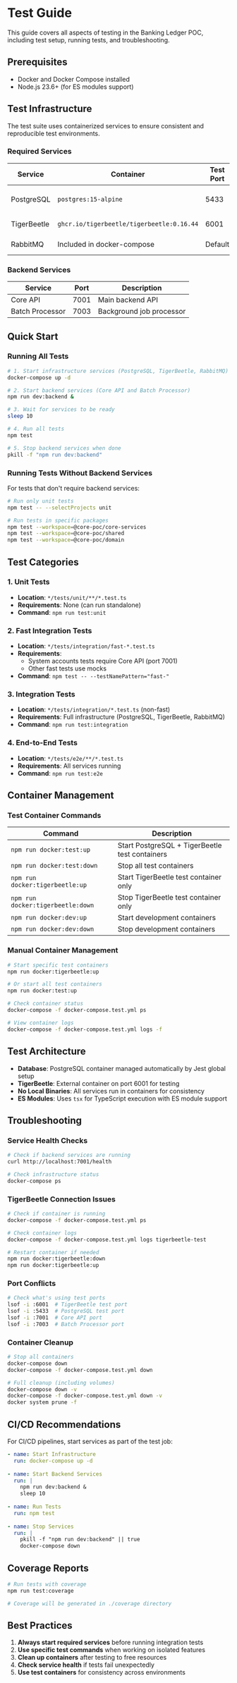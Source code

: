 # Test Guide

This guide covers all aspects of testing in the Banking Ledger POC, including test setup, running tests, and troubleshooting.

## Prerequisites

- Docker and Docker Compose installed
- Node.js 23.6+ (for ES modules support)

## Test Infrastructure

The test suite uses containerized services to ensure consistent and reproducible test environments.

### Required Services

| Service | Container | Test Port | Dev Port | Management |
| ------- | --------- | --------- | -------- | ---------- |
| PostgreSQL | `postgres:15-alpine` | 5433 | 5432 | Auto-managed by Jest |
| TigerBeetle | `ghcr.io/tigerbeetle/tigerbeetle:0.16.44` | 6001 | 6000 | Manual start required |
| RabbitMQ | Included in docker-compose | Default | Default | Manual start required |

### Backend Services

| Service | Port | Description |
| ------- | ---- | ----------- |
| Core API | 7001 | Main backend API |
| Batch Processor | 7003 | Background job processor |

## Quick Start

### Running All Tests

```bash
# 1. Start infrastructure services (PostgreSQL, TigerBeetle, RabbitMQ)
docker-compose up -d

# 2. Start backend services (Core API and Batch Processor)
npm run dev:backend &

# 3. Wait for services to be ready
sleep 10

# 4. Run all tests
npm test

# 5. Stop backend services when done
pkill -f "npm run dev:backend"
```

### Running Tests Without Backend Services

For tests that don't require backend services:

```bash
# Run only unit tests
npm test -- --selectProjects unit

# Run tests in specific packages
npm test --workspace=@core-poc/core-services
npm test --workspace=@core-poc/shared
npm test --workspace=@core-poc/domain
```

## Test Categories

### 1. Unit Tests
- **Location**: `*/tests/unit/**/*.test.ts`
- **Requirements**: None (can run standalone)
- **Command**: `npm run test:unit`

### 2. Fast Integration Tests
- **Location**: `*/tests/integration/fast-*.test.ts`
- **Requirements**: 
  - System accounts tests require Core API (port 7001)
  - Other fast tests use mocks
- **Command**: `npm test -- --testNamePattern="fast-"`

### 3. Integration Tests
- **Location**: `*/tests/integration/*.test.ts` (non-fast)
- **Requirements**: Full infrastructure (PostgreSQL, TigerBeetle, RabbitMQ)
- **Command**: `npm run test:integration`

### 4. End-to-End Tests
- **Location**: `*/tests/e2e/**/*.test.ts`
- **Requirements**: All services running
- **Command**: `npm run test:e2e`

## Container Management

### Test Container Commands

| Command | Description |
| ------- | ----------- |
| `npm run docker:test:up` | Start PostgreSQL + TigerBeetle test containers |
| `npm run docker:test:down` | Stop all test containers |
| `npm run docker:tigerbeetle:up` | Start TigerBeetle test container only |
| `npm run docker:tigerbeetle:down` | Stop TigerBeetle test container only |
| `npm run docker:dev:up` | Start development containers |
| `npm run docker:dev:down` | Stop development containers |

### Manual Container Management

```bash
# Start specific test containers
npm run docker:tigerbeetle:up

# Or start all test containers
npm run docker:test:up

# Check container status
docker-compose -f docker-compose.test.yml ps

# View container logs
docker-compose -f docker-compose.test.yml logs -f
```

## Test Architecture

- **Database**: PostgreSQL container managed automatically by Jest global setup
- **TigerBeetle**: External container on port 6001 for testing
- **No Local Binaries**: All services run in containers for consistency
- **ES Modules**: Uses `tsx` for TypeScript execution with ES module support

## Troubleshooting

### Service Health Checks

```bash
# Check if backend services are running
curl http://localhost:7001/health

# Check infrastructure status
docker-compose ps
```

### TigerBeetle Connection Issues

```bash
# Check if container is running
docker-compose -f docker-compose.test.yml ps

# Check container logs
docker-compose -f docker-compose.test.yml logs tigerbeetle-test

# Restart container if needed
npm run docker:tigerbeetle:down
npm run docker:tigerbeetle:up
```

### Port Conflicts

```bash
# Check what's using test ports
lsof -i :6001  # TigerBeetle test port
lsof -i :5433  # PostgreSQL test port
lsof -i :7001  # Core API port
lsof -i :7003  # Batch Processor port
```

### Container Cleanup

```bash
# Stop all containers
docker-compose down
docker-compose -f docker-compose.test.yml down

# Full cleanup (including volumes)
docker-compose down -v
docker-compose -f docker-compose.test.yml down -v
docker system prune -f
```

## CI/CD Recommendations

For CI/CD pipelines, start services as part of the test job:

```yaml
- name: Start Infrastructure
  run: docker-compose up -d
  
- name: Start Backend Services
  run: |
    npm run dev:backend &
    sleep 10
    
- name: Run Tests
  run: npm test
  
- name: Stop Services
  run: |
    pkill -f "npm run dev:backend" || true
    docker-compose down
```

## Coverage Reports

```bash
# Run tests with coverage
npm run test:coverage

# Coverage will be generated in ./coverage directory
```

## Best Practices

1. **Always start required services** before running integration tests
2. **Use specific test commands** when working on isolated features
3. **Clean up containers** after testing to free resources
4. **Check service health** if tests fail unexpectedly
5. **Use test containers** for consistency across environments